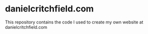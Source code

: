# danielcritchfield.com
This repository contains the code I used to create my own website at danielcritchfield.com
